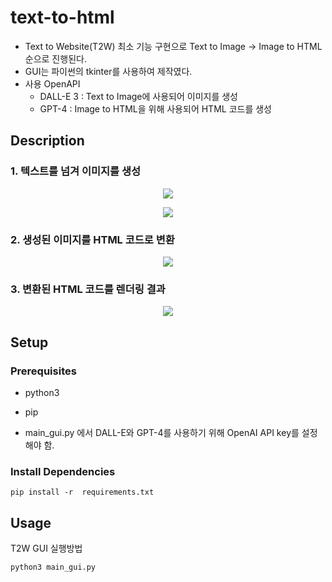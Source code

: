 # text-to-html
* Text to Website(T2W) 최소 기능 구현으로 Text to Image -> Image to HTML 순으로 진행된다. 
* GUI는 파이썬의 tkinter를 사용하여 제작였다.
* 사용 OpenAPI
  * DALL-E 3 : Text to Image에 사용되어 이미지를 생성
  * GPT-4 : Image to HTML을 위해 사용되어 HTML 코드를 생성  

## Description
### 1. 텍스트를 넘겨 이미지를 생성
<p align="center">
  <img src="https://github.com/seongjooKim1110/text-to-html/assets/49272721/7f1b4b45-6c87-43ef-8210-a755e1841e47">
</p>
<p align="center">
  <img src="https://github.com/seongjooKim1110/text-to-html/assets/49272721/77310f5f-b591-412c-ac97-5c270b626288">
</p>

### 2. 생성된 이미지를 HTML 코드로 변환
<p align="center">
  <img src="https://github.com/seongjooKim1110/text-to-html/assets/49272721/7bf0e78a-bafd-4724-a27f-39c2b4bc1e23">
</p>

### 3. 변환된 HTML 코드를 렌더링 결과 
<p align="center">
  <img src="https://github.com/seongjooKim1110/text-to-html/assets/49272721/6518a54e-8cda-4798-bc8f-7c8cb899c5de">
</p>

## Setup
### Prerequisites

* python3 

* pip

* main_gui.py 에서 DALL-E와 GPT-4를 사용하기 위해 OpenAI API key를 설정해야 함. 

### Install Dependencies

```
pip install -r  requirements.txt
```

## Usage
T2W GUI 실행방법

```
python3 main_gui.py
```
